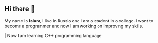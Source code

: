 ## Hi there 👋

My name is **Islam**, I live in Russia and I am a student in a college.
I want to become a programmer and now I am working on improving my skills.

| Now I am learning C++ programming language

